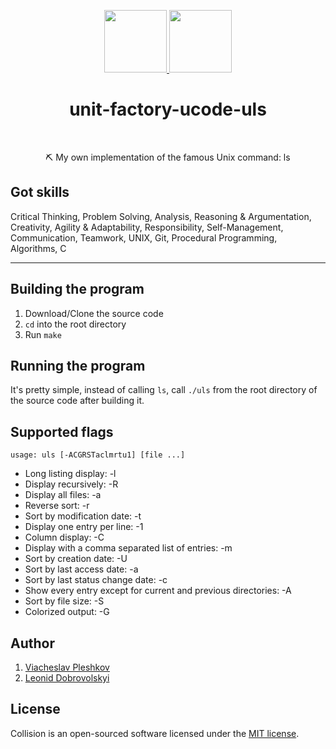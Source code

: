 <p align="center">
    <a href="https://unitfactory.net/en/" target="_blank">
        <img src="https://github.com/viacheslavpleshkov/unit-factory-ucode/blob/master/.git_images/unit_logo.png?raw=true" height="100px">
    </a>
    <a href="https://apply.ucode.world/" target="_blank">
        <img src="https://github.com/viacheslavpleshkov/unit-factory-ucode/blob/master/.git_images/ucode_logo.png?raw=true" height="100px">
    </a>
    <h1 align="center">unit-factory-ucode-uls</h1>
    <br>
</p>
<p align="center">⛏ My own implementation of the famous Unix command: ls</p>

## Got skills

Critical Thinking, Problem Solving, Analysis, Reasoning & Argumentation, Creativity, Agility & Adaptability, Responsibility, Self-Management, Communication, Teamwork, UNIX, Git, Procedural Programming, Algorithms, C

<hr>

## Building the program

1. Download/Clone the source code
2. `cd` into the root directory
3. Run `make`

## Running the program

It's pretty simple, instead of calling `ls`, call `./uls` from the root directory of the source code after building it.

## Supported flags
```
usage: uls [-ACGRSTaclmrtu1] [file ...]
```
- Long listing display: -l
- Display recursively: -R
- Display all files: -a
- Reverse sort: -r
- Sort by modification date: -t
- Display one entry per line: -1
- Column display: -C
- Display with a comma separated list of entries: -m
- Sort by creation date: -U
- Sort by last access date: -a
- Sort by last status change date: -c
- Show every entry except for current and previous directories: -A
- Sort by file size: -S
- Colorized output: -G 

## Author
1. <a href="https://github.com/viacheslavpleshkov" target="_blank">Viacheslav Pleshkov</a>
1. <a href="https://github.com/leodobrovolsky" target="_blank">Leonid Dobrovolskyi</a>


## License

Collision is an open-sourced software licensed under the [MIT license](LICENSE.md).
